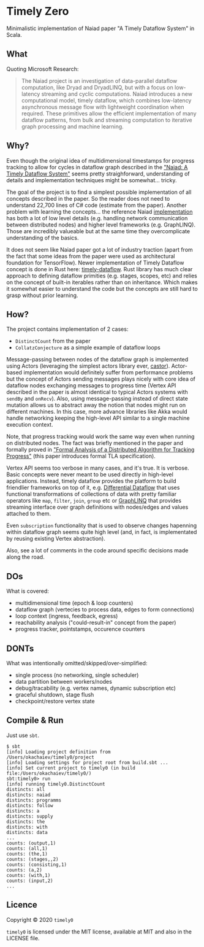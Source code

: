 # Timely Zero

Minimalistic implementation of Naiad paper "A Timely Dataflow System" in Scala.

## What

Quoting Microsoft Research:

> The Naiad project is an investigation of data-parallel dataflow computation, like Dryad and DryadLINQ, but with a focus on low-latency streaming and cyclic computations. Naiad introduces a new computational model, timely dataflow, which combines low-latency asynchronous message flow with lightweight coordination when required. These primitives allow the efficient implementation of many dataflow patterns, from bulk and streaming computation to iterative graph processing and machine learning.

## Why?

Even though the original idea of multidimensional timestamps for progress tracking to allow for cycles in dataflow graph described in the ["Naiad: A Timely Dataflow System"](https://cs.stanford.edu/~matei/courses/2015/6.S897/readings/naiad.pdf) seems pretty straighforward, understanding of details and implementation techniques might be somewhat... tricky.

The goal of the project is to find a simplest possible implementation of all concepts described in the paper. So the reader does not need to understand 22,700 lines of C# code (estimate from the paper). Another problem with learning the concepts... the reference Naiad [implementation](https://github.com/MicrosoftResearch/Naiad) has both a lot of low level details (e.g. handling network communication between distributed nodes) and higher level frameworks (e.g. GraphLINQ). Those are incredibly valueable but at the same time they overcomplicate understanding of the basics.

It does not seem like Naiad paper got a lot of industry traction (apart from the fact that some ideas from the paper were used as architectural foundation for TensorFlow). Newer implementation of Timely Dataflow concept is done in Rust here: [timely-dataflow](https://github.com/TimelyDataflow/timely-dataflow). Rust library has much clear approach to defining dataflow primities (e.g. stages, scopes, etc) and relies on the concept of built-in iterables rather than on inheritance. Which makes it somewhat easier to understand the code but the concepts are still hard to grasp without prior learning.

## How?

The project contains implementation of 2 cases:
* `DistinctCount` from the paper
* `CollatzConjecture` as a simple example of dataflow loops

Message-passing between nodes of the dataflow graph is implemented using Actors (leveraging the simplest actors library ever, [castor](https://github.com/lihaoyi/castor)). Actor-based implementation would definitely suffer from performance problems but the concept of Actors sending messages plays nicely with core idea of dataflow nodes exchanging messages to progress time (Vertex API described in the paper is almost identical to typical Actors systems with `sendBy` and `onRecv`). Also, using message-passing instead of direct state mutation allows us to abstract away the notion that nodes might run on different machines. In this case, more advance libraries like Akka would handle networking keeping the high-level API similar to a single machine execution context.

Note, that progress tracking would work the same way even when running on distributed nodes. The fact was briefly mentioned in the paper and formally proved in ["Formal Analysis of a Distributed Algorithm for Tracking Progress"](https://www.microsoft.com/en-us/research/wp-content/uploads/2013/06/clock-verif2.pdf) (this paper introduces formal TLA specification).

Vertex API seems too verbose in many cases, and it's true. It is verbose. Basic concepts were never meant to be used directly in high-level applications. Instead, timely dataflow provides the platform to build friendlier frameworks on top of it, e.g. [Differential Dataflow](https://github.com/TimelyDataflow/differential-dataflow) that uses functional transformations of collections of data with pretty familiar operators like `map`, `filter`, `join`, `group` etc or [GraphLINQ](https://bigdataatsvc.wordpress.com/2014/05/08/graphlinq-a-graph-library-for-naiad/) that provides streaming interface over graph definitions with nodes/edges and values attached to them.

Even `subscription` functionality that is used to observe changes hapenning within dataflow graph seems quite high level (and, in fact, is implementated by reusing existing Vertex abstraction).

Also, see a lot of comments in the code around specific decisions made along the road.

## DOs

What is covered:

* multidimensional time (epoch & loop counters)
* dataflow graph (vertecies to process data, edges to form connections)
* loop context (ingress, feedback, egress)
* reachability analysis ("could-result-in" concept from the paper)
* progress tracker, pointstamps, occurence counters

## DONTs

What was intentionally omitted/skipped/over-simplified:

* single process (no networking, single scheduler)
* data partition between workers/nodes
* debug/tracability (e.g. vertex names, dynamic subscription etc)
* graceful shutdown, stage flush
* checkpoint/restore vertex state

## Compile & Run

Just use `sbt`.

```shell
$ sbt
[info] Loading project definition from /Users/okachaiev/timely0/project
[info] Loading settings for project root from build.sbt ...
[info] Set current project to timely0 (in build file:/Users/okachaiev/timely0/)
sbt:timely0> run
[info] running timely0.DistinctCount
distincts: all
distincts: naiad
distincts: programms
distincts: follow
distincts: a
distincts: supply
distincts: the
distincts: with
distincts: data
...
counts: (output,1)
counts: (all,1)
counts: (the,1)
counts: (stages,,2)
counts: (consisting,1)
counts: (a,2)
counts: (with,1)
counts: (input,2)
...
```

## Licence

Copyright © 2020 `timely0`

`timely0` is licensed under the MIT license, available at MIT and also in the LICENSE file.
